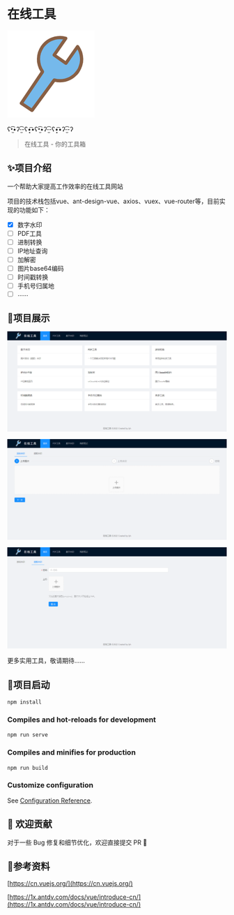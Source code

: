 # 在线工具



<img src="assets/logo.png" />

ʕ•̫͡•ʔ-̫͡-ʕ•͓͡•ʕ•̫͡•ʔ-̫͡-ʕ•͓͡•ʔ-̫͡-ʔ

> 在线工具 - 你的工具箱

## ✨项目介绍

一个帮助大家提高工作效率的在线工具网站

项目的技术栈包括vue、ant-design-vue、axios、vuex、vue-router等，目前实现的功能如下：

- [x] 数字水印
- [ ] PDF工具
- [ ] 进制转换
- [ ] IP地址查询
- [ ] 加解密
- [ ] 图片base64编码
- [ ] 时间戳转换
- [ ] 手机号归属地
- [ ] ……

## 🐳项目展示

![image-20220415181009002](assets/image-20220415181009002.png)

![image-20220415181033047](assets/image-20220415181033047.png)

![image-20220415181053341](assets/image-20220415181053341.png)

更多实用工具，敬请期待……

## 🔧项目启动

```
npm install
```

### Compiles and hot-reloads for development

```
npm run serve
```

### Compiles and minifies for production

```
npm run build
```

### Customize configuration

See [Configuration Reference](https://cli.vuejs.org/config/).

## 🤝 欢迎贡献

对于一些 Bug 修复和细节优化，欢迎直接提交 PR 🌹

## 🔗参考资料

[https://cn.vuejs.org/](https://cn.vuejs.org/)

[https://1x.antdv.com/docs/vue/introduce-cn/](https://1x.antdv.com/docs/vue/introduce-cn/)

